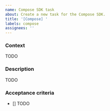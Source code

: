 ```yaml
---
name: Compose SDK task
about: Create a new task for the Compose SDK.
title: '[Compose] '
labels: compose
assignees: ''
---
```


### Context

TODO

### Description

TODO

### Acceptance criteria

- [] TODO
